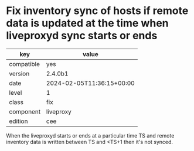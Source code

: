 [//]: # (werk v2)
# Fix inventory sync of hosts if remote data is updated at the time when liveproxyd sync starts or ends

key        | value
---------- | ---
compatible | yes
version    | 2.4.0b1
date       | 2024-02-05T11:36:15+00:00
level      | 1
class      | fix
component  | liveproxy
edition    | cee

When the liveproxyd starts or ends at a particular time TS and remote inventory
data is written between TS and \<TS+1 then it's not synced.
